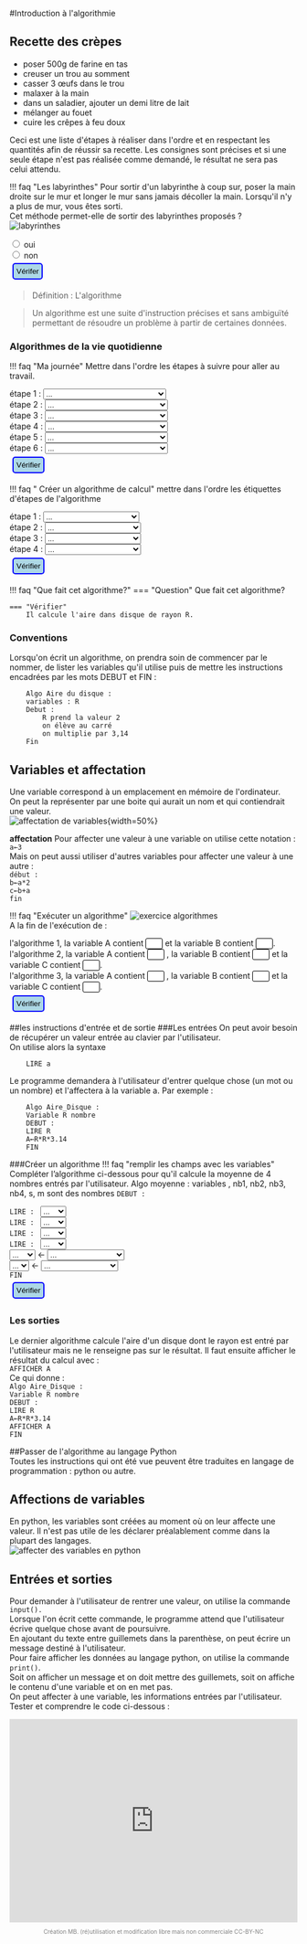#Introduction à l'algorithmie

## Recette des crèpes

- poser 500g de farine en tas  
- creuser un trou au somment  
- casser 3 œufs dans le trou  
- malaxer à la main  
- dans un saladier, ajouter un demi litre de lait  
- mélanger au fouet  
- cuire les crêpes à feu doux  

Ceci est une liste d'étapes à réaliser dans l'ordre et en respectant les quantités afin de réussir sa recette.
Les consignes sont précises et si une seule étape n'est pas réalisée comme demandé, le résultat ne sera pas celui attendu.

!!! faq "Les labyrinthes"
	Pour sortir d'un labyrinthe à coup sur, poser la main droite sur le mur et longer le mur sans jamais décoller la main. Lorsqu'il n'y a plus de mur, vous êtes sorti.  
	Cet méthode permet-elle de sortir des labyrinthes proposés ?  
	![labyrinthes](img/labyrinthes.png)  
	<div><form id="test">
	    <label><input type="radio" name="test" value="oui"> oui</label><br>
	    <label><input type="radio" name="test" value="non"> non</label><br>
	    <input  type="button" style="margin:5px; padding:5px;  background-color : lightblue; border : solid 2px blue; border-radius : 5px;" onclick="reactionQCU1()" value="Vérifer"> 
	    <input id="bouAffQCU1" type="button" onclick="AfficheQCU1()" value="Correction" style="display:none;"><br>
	</form></div>
        <div id="messageQCU1"></div>
        <div id="correctionQCU1" style="display:none;"> <p> Cette méthode peut être longue dans le cas du 2eme labyrinthe notamment mais elle est fiable à 100% ! !</p></div>

>Définition : L'algorithme

>Un algorithme est une suite d'instruction précises et sans ambiguïté permettant de résoudre un problème à partir de certaines données.

### Algorithmes de la vie quotidienne

!!! faq "Ma journée"
	Mettre dans l'ordre les étapes à suivre pour aller au travail.  
	<div>
	<form name="f">
		étape 1 :
	    <select id="liste1">
	        <option value="nonChoix" selected> ... </option>
	        <option value="installer"> S'installer à son poste de travail </option>
	        <option value="sortir"> Sortir de sa voiture </option>
	        <option value="garer"> se garer</option>
	        <option value="lever"> Se lever </option>
	        <option value="monter"> Monter dans sa voiture</option>
	        <option value="rondpoint"> prendre la 3e sortie au rondpoint</option>
	    </select><br>
	    étape 2 :
	    <select id="liste2">
	        <option value="nonChoix" selected> ... </option>
	        <option value="installer"> S'installer à son poste de travail </option>
	        <option value="sortir"> Sortir de sa voiture </option>
	        <option value="garer"> se garer</option>
	        <option value="lever"> Se lever </option>
	        <option value="monter"> Monter dans sa voiture</option>
	        <option value="rondpoint"> prendre la 3e sortie au rondpoint</option>
	    </select><br>
		étape 3 :
		<select id="liste3">
	        <option value="nonChoix" selected> ... </option>
	        <option value="installer"> S'installer à son poste de travail </option>
	        <option value="sortir"> Sortir de sa voiture </option>
	        <option value="garer"> se garer</option>
	        <option value="lever"> Se lever </option>
	        <option value="monter"> Monter dans sa voiture</option>
	        <option value="rondpoint"> prendre la 3e sortie au rondpoint</option>
	    </select><br>
		étape 4 :
	    <select id="liste4">
	        <option value="nonChoix" selected> ... </option>
	        <option value="installer"> S'installer à son poste de travail </option>
	        <option value="sortir"> Sortir de sa voiture </option>
	        <option value="garer"> se garer</option>
	        <option value="lever"> Se lever </option>
	        <option value="monter"> Monter dans sa voiture</option>
	        <option value="rondpoint"> prendre la 3e sortie au rondpoint</option>
	    </select><br>
		étape 5 :
	    <select id="liste5">
	        <option value="nonChoix" selected> ... </option>
	        <option value="installer"> S'installer à son poste de travail </option>
	        <option value="sortir"> Sortir de sa voiture </option>
	        <option value="garer"> se garer</option>
	        <option value="lever"> Se lever </option>
	        <option value="monter"> Monter dans sa voiture</option>
	        <option value="rondpoint"> prendre la 3e sortie au rondpoint</option>
	    </select><br>
		étape 6 :
	    <select id="liste6">
	        <option value="nonChoix" selected> ... </option>
	        <option value="installer"> S'installer à son poste de travail </option>
	        <option value="sortir"> Sortir de sa voiture </option>
	        <option value="garer"> se garer</option>
	        <option value="lever"> Se lever </option>
	        <option value="monter"> Monter dans sa voiture</option>
	        <option value="rondpoint"> prendre la 3e sortie au rondpoint</option>
	    </select><br>
	        <input type='button' style="margin:5px; padding:5px;  background-color : lightblue; border : solid 2px blue; border-radius : 5px;" id="BoutonValider" onclick="reactionListe2()" value="Vérifier">
	        <input id="bouAffListe2" type="button" onclick="AfficheListe2()" value="Correction" style="display:none;"><br>
	</form></div>
    <div id="messageListe2"></div>
    <div id="correctionListe2" style="display:none;"> <p> Dans l'ordre, je me lève, je monte dans ma voiture je prends la 3e sortie au rond-point, je me gare je sors de ma voiture et le m'installe à mon poste de travail.</p></div>

!!! faq " Créer un algorithme de calcul"
	mettre dans l'ordre les étiquettes d'étapes de l'algorithme  
	<div>
	<form name="f2">
		étape 1 :
	    <select id="list1">
	        <option value="nonChoix" selected> ... </option>
	        <option value="multiplier"> Multiplier le tout par 3,14</option>
	        <option value="r2"> Prendre R=2 </option>
	        <option value="carre"> Mettre R au carré</option>
	        <option value="afficher"> Afficher le résultat</option>
	    </select><br>
	    étape 2 :
	    <select id="list2">
	        <option value="nonChoix" selected> ... </option>
	        <option value="multiplier"> Multiplier le tout par 3,14</option>
	        <option value="r2"> Prendre R=2 </option>
	        <option value="carre"> Mettre R au carré</option>
	        <option value="afficher"> Afficher le résultat</option>
	    </select><br>
		étape 3 :
	    <select id="list3">
	        <option value="nonChoix" selected> ... </option>
	        <option value="multiplier"> Multiplier le tout par 3,14</option>
	        <option value="r2"> Prendre R=2 </option>
	        <option value="carre"> Mettre R au carré</option>
	        <option value="afficher"> Afficher le résultat</option>
	    </select><br>
	    étape 4 :
	    <select id="list4">
	        <option value="nonChoix" selected> ... </option>
	        <option value="multiplier"> Multiplier le tout par 3,14</option>
	        <option value="r2"> Prendre R=2 </option>
	        <option value="carre"> Mettre R au carré</option>
	        <option value="afficher"> Afficher le résultat</option>
	    </select><br>
	        <input type='button' style="margin:5px; padding:5px;  background-color : lightblue; border : solid 2px blue; border-radius : 5px;" id="BoutonValider" onclick="reactionListe3()" value="Vérifier">
	        <input id="bouAffListe3" type="button" onclick="AfficheListe3()" value="Correction" style="display:none;"><br>
	</form></div>
    <div id="messageListe3"></div>
    <div id="correctionListe3" style="display:none;"> <p>Prendre R = 2 et le mattre au carré. Multiplier le tout par 3,14 puis aficher le résultat. </p></div>

!!! faq "Que fait cet algorithme?"
	=== "Question"
		Que fait cet algorithme?

	=== "Vérifier"
		Il calcule l'aire dans disque de rayon R.

### Conventions
Lorsqu'on écrit un algorithme, on prendra soin de commencer par le nommer, de lister les variables qu'il utilise puis de mettre les instructions encadrées par les mots DEBUT et FIN :   
```pseudocode
	Algo Aire du disque :
	variables : R
	Debut :
		R prend la valeur 2
		on élève au carré
		on multiplie par 3,14
	Fin
```

## Variables et affectation
Une variable correspond à un emplacement en mémoire de l'ordinateur.  
On peut la représenter par une boite qui aurait un nom et qui contiendrait une valeur.  
![affectation de variables](img/variable.png){width=50%}

**affectation**
Pour affecter une valeur à une variable on utilise cette notation :  
`a←3`  
Mais on peut aussi utiliser d'autres variables pour affecter une valeur à une autre :  
`début :`  
`b←a*2  `  
`c←b+a `   
`fin`    

!!! faq "Exécuter un algorithme"
	![exercice algorithmes](img/exos_algo.png)  
	A la fin de l'exécution de :
	<form>l'algorithme 1, la variable A contient
		<input style="border:  solid 1px; width:30px;border-radius:3px;" type="text" name="reponse" maxlenght="5" id="reponse41" autocomplete="off">
		 et la variable B contient 
		<input style="border:  solid 1px;width:30px;border-radius:3px;" type="text" name="reponse" maxlenght="5" id="reponse42" autocomplete="off">.<br>
		l'algorithme 2, la variable A contient 
		<input style="border:  solid 1px;width:30px;border-radius:3px;" type="text" name="reponse" maxlenght="5" id="reponse43" autocomplete="off">
		, la variable B contient 
		<input style="border:  solid 1px;width:30px;border-radius:3px;" type="text" name="reponse" maxlenght="5" id="reponse44" autocomplete="off">
		et la variable C contient 
		<input style="border:  solid 1px;width:30px;border-radius:3px;" type="text" name="reponse" maxlenght="5" id="reponse45" autocomplete="off">.<br>
		l'algorithme 3, la variable A contient 
		<input style="border:  solid 1px;width:30px;border-radius:3px;" type="text" name="reponse" maxlenght="5" id="reponse46" autocomplete="off">
		, la variable B contient 
		<input style="border:  solid 1px;width:30px;border-radius:3px;" type="text" name="reponse" maxlenght="5" id="reponse47" autocomplete="off">
		et la variable C contient 
		<input style="border:  solid 1px;width:30px;border-radius:3px;" type="text" name="reponse" maxlenght="15" id="reponse48" autocomplete="off">.<br>
		<input type='button' style="margin:5px; padding:5px;  background-color : lightblue; border : solid 2px blue; border-radius : 5px;" id="BoutonValider" onclick="reactionText4()" value="Vérifier">
	    <input id="bouAffText4" type="button" onclick="AfficheText4()" value="Correction" style="display:none;"><br>
	</form>
    <div id="messageText4"></div>
    <div id="correctionText4" style="display:none;"> <p> L'algorithme 1, la variable A contient 3 et la variable B contient 4.
	l'algorithme 2, la variable A contient 2, la variable B contient 3 et la variable C contient 1.
	l'algorithme 3, la variable A contient 8, la variable B contient 4 et la variable C contient 7.</p></div>



##les instructions d'entrée et de sortie
###Les entrées
On peut avoir besoin de récupérer un valeur entrée au clavier par l'utilisateur.  
On utilise alors la syntaxe  
```pseudocode
	LIRE a
```
Le programme demandera à l'utilisateur d'entrer quelque chose (un mot ou un nombre) et l'affectera à la variable a.
Par exemple :
```pseudocode
	Algo Aire_Disque :
	Variable R nombre
	DEBUT :
	LIRE R
	A←R*R*3.14
	FIN
```

###Créer un algorithme
!!! faq "remplir les champs avec les variables"
	Compléter l’algorithme ci-dessous pour qu'il calcule la moyenne de 4 nombres entrés par l'utilisateur.
	Algo moyenne :
	variables , nb1, nb2, nb3, nb4, s, m sont des nombres
	`DEBUT :`
	<form>`LIRE : `
	<select id="lis1">
        <option value="nonChoix" selected> ... </option>
        <option value="nb1"> nb1 </option>
        <option value="nb2"> nb2 </option>
        <option value="nb3"> nb3 </option>
        <option value="nb4"> nb4 </option>
    </select><br>
	`LIRE : `
	<select id="lis2">
	   	<option value="nonChoix" selected> ... </option>
        <option value="nb1"> nb1 </option>
        <option value="nb2"> nb2 </option>
        <option value="nb3"> nb3 </option>
        <option value="nb4"> nb4 </option>
    </select><br>
	`LIRE : `
	<select id="lis3">
        <option value="nonChoix" selected> ... </option>
        <option value="nb1"> nb1 </option>
        <option value="nb2"> nb2 </option>
        <option value="nb3"> nb3 </option>
        <option value="nb4"> nb4 </option>
    </select><br>
	`LIRE : `
	<select id="lis4">
        <option value="nonChoix" selected> ... </option>
        <option value="nb1"> nb1 </option>
        <option value="nb2"> nb2 </option>
        <option value="nb3"> nb3 </option>
        <option value="nb4"> nb4 </option>
    </select><br>
    <select id="lis5">
        <option value="nonChoix" selected> ... </option>
        <option value="nb1"> nb1 </option>
        <option value="nb2"> nb2 </option>
        <option value="s"> s</option>
        <option value="m"> m </option>
    </select>
    <-
     <select id="lis6">
        <option value="nonChoix" selected> ... </option>
        <option value="somme"> nb1+nb2+nb3+nb4 </option>
        <option value="nb1/4"> nb1/4 </option>
        <option value="s/4"> s/4</option>
        <option value="m/4"> m/4 </option>
    </select><br>
    <select id="lis7">
        <option value="nonChoix" selected> ... </option>
        <option value="s"> s</option>
        <option value="m"> m </option>
    </select>
    <-
    <select id="lis8">
        <option value="nonChoix" selected> ... </option>
        <option value="somme"> nb1+nb2+nb3+nb4 </option>
        <option value="s/4"> s/4</option>
        <option value="m/4"> m/4 </option>
    </select><br> 
    `FIN`  
    <input type='button' style="margin:5px; padding:5px;  background-color : lightblue; border : solid 2px blue; border-radius : 5px;" id="BoutonValider" onclick="reactionListe5()" value="Vérifier">
        <input id="bouAffListe5" type="button" onclick="AfficheListe5()" value="Correction" style="display:none;"><br>
	</form>
    <div id="messageListe5"></div>
    <div id="correctionListe5" style="display:none;"> <p>
    	DEBUT :<br>
		LIRE nb1<br>
		LIRE nb2<br>
		LIRE nb3<br>
		LIRE nb4<br>
		s←nb1+nb2+nb3+nb4<br>
		m←s/4</p></div>



### Les sorties
Le dernier algorithme calcule l'aire d'un disque dont le rayon est entré par l'utilisateur mais ne le renseigne pas sur le résultat.
Il faut ensuite afficher le résultat du calcul avec :  
`AFFICHER A`  
Ce qui donne :  
`Algo Aire_Disque :`  
`Variable R nombre`  
`DEBUT :`  
`LIRE R`  
`A←R*R*3.14`  
`AFFICHER A`  
`FIN`

##Passer de l'algorithme au langage Python  
Toutes les instructions qui ont été vue peuvent être traduites en langage de programmation : python ou autre.  

## Affections de variables
En python, les variables sont créées au moment où on leur affecte une valeur. Il n'est pas utile de les déclarer préalablement comme dans la plupart des langages.  
![affecter des variables en python](img/trad_affect.png)  


## Entrées et sorties  
Pour demander à l'utilisateur de rentrer une valeur, on utilise la commande `input().`  
Lorsque l'on écrit cette commande, le programme attend que l'utilisateur écrive quelque chose avant de poursuivre.  
En ajoutant du texte entre guillemets dans la parenthèse, on peut écrire un message destiné à l'utilisateur.  
Pour faire afficher les données au langage python, on utilise la commande `print()`.  
Soit on afficher un message et on doit mettre des guillemets, soit on affiche le contenu d'une variable et on en met pas.  
On peut affecter à une variable, les informations entrées par l'utilisateur. Tester et comprendre le code ci-dessous :  


<iframe src="https://trinket.io/embed/python3/8409cc04bc" width="100%" height="356" frameborder="0" marginwidth="0" marginheight="0" allowfullscreen></iframe>


<p style="text-align: center; color:gray; font-size: 10px;">
Création MB. (ré)utilisation et modification libre mais non commerciale CC-BY-NC
</p>
<!-------------------------javascript--------------------------------->
<script>
function reactionQCU1(){
	var style;
	var msg;
	var reponse = document.getElementById("test");
	var rep=reponse.elements["test"].value;
	if (rep=="oui"){msg='bonne réponse';
	style='style="color:green;"';
	}
	else {msg='mauvaise reponse';
	style='style="color:red;"';
	}
	document.getElementById("messageQCU1").innerHTML='<p '+style+'>'+msg+'</p>';
	document.getElementById("bouAffQCU1").style="margin:5px; padding:5px;  background-color : lightblue; border : solid 2px blue; border-radius : 5px;display:inline;";
}
/*affiche la réponse si on clique sur le bouton correction*/
function AfficheQCU1(){
	document.getElementById("correctionQCU1").style="display:block;";
}


function reactionListe2(){
	var msg;
	var style;
	var selectElmt1 = document.getElementById("liste1");
	var valeurselectionnee1 = selectElmt1.options[selectElmt1.selectedIndex].value;

	var selectElmt2 = document.getElementById("liste2");
	var valeurselectionnee2 = selectElmt2.options[selectElmt2.selectedIndex].value;

	var selectElmt3 = document.getElementById("liste3");
	var valeurselectionnee3 = selectElmt3.options[selectElmt3.selectedIndex].value;

	var selectElmt4 = document.getElementById("liste4");
	var valeurselectionnee4 = selectElmt4.options[selectElmt4.selectedIndex].value;

	var selectElmt5 = document.getElementById("liste5");
	var valeurselectionnee5 = selectElmt5.options[selectElmt5.selectedIndex].value;

	var selectElmt6 = document.getElementById("liste6");
	var valeurselectionnee6 = selectElmt6.options[selectElmt6.selectedIndex].value;

	if (valeurselectionnee1=="lever" && valeurselectionnee2=="monter" && valeurselectionnee3=="rondpoint" && valeurselectionnee4=="garer" && valeurselectionnee5=="sortir" && valeurselectionnee6=="installer"){
		msg='Bonne réponse';
		style='style="color:green;"';
	}
	else if (valeurselectionnee1=="lever" || valeurselectionnee2=="monter" || valeurselectionnee3=="rondpoint" || valeurselectionnee4=="garer" || valeurselectionnee5=="sortir" || valeurselectionnee6=="installer"){
		msg='Réponse partiellement correcte';
		style='style="color:orange;"';
	}
	else{msg='Mauvaise réponse';
		style='style="color:red;"';
	}
	document.getElementById("messageListe2").innerHTML='<p '+style+'>'+msg+'</p>';
	document.getElementById('bouAffListe2').style="margin:5px; padding:5px;  background-color : lightblue; border : solid 2px blue; border-radius : 5px;display:inline;";
}

/*affichage de la réponse*/
function AfficheListe2(){
	document.getElementById("correctionListe2").style="display:block;";
}

function reactionListe3(){
	var msg;
	var style;
	var selectElmt1 = document.getElementById("list1");
	var valeurselectionnee1 = selectElmt1.options[selectElmt1.selectedIndex].value;
	var selectElmt2 = document.getElementById("list2");
	var valeurselectionnee2 = selectElmt2.options[selectElmt2.selectedIndex].value;
	var selectElmt3 = document.getElementById("list3");
	var valeurselectionnee3 = selectElmt3.options[selectElmt3.selectedIndex].value;
	var selectElmt4 = document.getElementById("list4");
	var valeurselectionnee4 = selectElmt4.options[selectElmt4.selectedIndex].value;
	if (valeurselectionnee1=="r2" && valeurselectionnee2=="carre" && valeurselectionnee3=="multiplier" && valeurselectionnee4=="afficher"){
		msg='Bonne réponse';
		style='style="color:green;"';
	}
	else if (valeurselectionnee1=="r2" || valeurselectionnee2=="carre" || valeurselectionnee3=="multiplier" || valeurselectionnee4=="afficher"){
		msg='Réponse partiellement correcte';
		style='style="color:orange;"';
	}
	else{msg='Mauvaise réponse';
		style='style="color:red;"';
	}
	document.getElementById("messageListe3").innerHTML='<p '+style+'>'+msg+'</p>';
	document.getElementById('bouAffListe3').style="margin:5px; padding:5px;  background-color : lightblue; border : solid 2px blue; border-radius : 5px;display:inline;";
}

/*affichage de la réponse*/
function AfficheListe3(){
	document.getElementById("correctionListe3").style="display:block;";
}

function reactionText4(){
	var msg;
	var style;
	var reponse41=document.getElementById("reponse41");
	console.log(reponse41.value);
	var reponse42=document.getElementById("reponse42");
	var reponse43=document.getElementById("reponse43");
	var reponse44=document.getElementById("reponse44");
	var reponse45=document.getElementById("reponse45");
	var reponse46=document.getElementById("reponse46");
	var reponse47=document.getElementById("reponse47");
	var reponse48=document.getElementById("reponse48");

	if ((((((((reponse41.value =='3' && reponse42.value =='4') && reponse43.value =='2') && reponse44.value =='3' )&& reponse45.value =='1') && reponse46.value =='8') && reponse47.value =='4') && reponse48.value =='7')){
		msg='bravo';
		style='style="color:green;"';
		}
	else if (reponse41.value =='3' || reponse42.value =='4' || reponse43.value =='2' || reponse44.value =='3' || reponse45.value =='1' || reponse46.value =='8' || reponse47.value =='4' || reponse48.value =='7'){
			msg='Réponse partiellement correcte!';
			style='style="color:orange;"';
		}
	else{msg='non, essaye encore';
		style='style="color:red;"';
	}
	document.getElementById("messageText4").innerHTML='<p '+style+'>'+msg+'</p>';
	document.getElementById("bouAffText4").style="margin:5px; padding:5px;  background-color : lightblue; border : solid 2px blue; border-radius : 5px;display:inline;";
}

function AfficheText4(){
	document.getElementById("correctionText4").style="display:block;";
}

function reactionListe5(){
	var msg;
	var style;
	var selectElmt1 = document.getElementById("lis1");
	var valeurselectionnee1 = selectElmt1.options[selectElmt1.selectedIndex].value;

	var selectElmt2 = document.getElementById("lis2");
	var valeurselectionnee2 = selectElmt2.options[selectElmt2.selectedIndex].value;

	var selectElmt3 = document.getElementById("lis3");
	var valeurselectionnee3 = selectElmt3.options[selectElmt3.selectedIndex].value;

	var selectElmt4 = document.getElementById("lis4");
	var valeurselectionnee4 = selectElmt4.options[selectElmt4.selectedIndex].value;

	var selectElmt5 = document.getElementById("lis5");
	var valeurselectionnee5 = selectElmt5.options[selectElmt5.selectedIndex].value;

	var selectElmt6 = document.getElementById("lis6");
	var valeurselectionnee6 = selectElmt6.options[selectElmt6.selectedIndex].value;
	var selectElmt7 = document.getElementById("lis7");
	var valeurselectionnee7 = selectElmt7.options[selectElmt7.selectedIndex].value;
	var selectElmt8 = document.getElementById("lis8");
	var valeurselectionnee8 = selectElmt8.options[selectElmt8.selectedIndex].value;


	if (valeurselectionnee1=="nb1" && valeurselectionnee2=="nb2" && valeurselectionnee3=="nb3" && valeurselectionnee4=="nb4" && valeurselectionnee5=="s" && valeurselectionnee6=="somme" && valeurselectionnee7=="m" && valeurselectionnee8=="s/4"){
		msg='Bonne réponse';
		style='style="color:green;"';
	}
	else if (valeurselectionnee1=="nb1" || valeurselectionnee2=="nb2" || valeurselectionnee3=="nb3" || valeurselectionnee4=="nb4" || valeurselectionnee5=="s" || valeurselectionnee6=="somme" || valeurselectionnee7=="m" || valeurselectionnee8=="s/4"){
		msg='Réponse partiellement correcte';
		style='style="color:orange;"';
	}
	else{msg='Mauvaise réponse';
		style='style="color:red;"';
	}
	document.getElementById("messageListe5").innerHTML='<p '+style+'>'+msg+'</p>';
	document.getElementById('bouAffListe5').style="margin:5px; padding:5px;  background-color : lightblue; border : solid 2px blue; border-radius : 5px;display:inline;";
}

/*affichage de la réponse*/
function AfficheListe5(){
	document.getElementById("correctionListe5").style="display:block;";
}

</script>